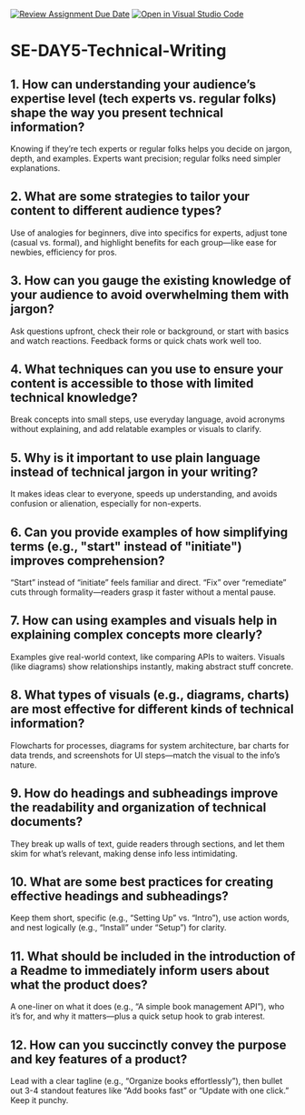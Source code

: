 [![Review Assignment Due Date](https://classroom.github.com/assets/deadline-readme-button-22041afd0340ce965d47ae6ef1cefeee28c7c493a6346c4f15d667ab976d596c.svg)](https://classroom.github.com/a/zsAR-pyY)
[![Open in Visual Studio Code](https://classroom.github.com/assets/open-in-vscode-2e0aaae1b6195c2367325f4f02e2d04e9abb55f0b24a779b69b11b9e10269abc.svg)](https://classroom.github.com/online_ide?assignment_repo_id=18473103&assignment_repo_type=AssignmentRepo)
# SE-DAY5-Technical-Writing
## 1. How can understanding your audience’s expertise level (tech experts vs. regular folks) shape the way you present technical information?
Knowing if they’re tech experts or regular folks helps you decide on jargon, depth, and examples. Experts want precision; regular folks need simpler explanations.

## 2. What are some strategies to tailor your content to different audience types?
Use of analogies for beginners, dive into specifics for experts, adjust tone (casual vs. formal), and highlight benefits for each group—like ease for newbies, efficiency for pros.

## 3. How can you gauge the existing knowledge of your audience to avoid overwhelming them with jargon?
Ask questions upfront, check their role or background, or start with basics and watch reactions. Feedback forms or quick chats work well too.

## 4. What techniques can you use to ensure your content is accessible to those with limited technical knowledge?
Break concepts into small steps, use everyday language, avoid acronyms without explaining, and add relatable examples or visuals to clarify.

## 5. Why is it important to use plain language instead of technical jargon in your writing?
It makes ideas clear to everyone, speeds up understanding, and avoids confusion or alienation, especially for non-experts.

## 6. Can you provide examples of how simplifying terms (e.g., "start" instead of "initiate") improves comprehension?
“Start” instead of “initiate” feels familiar and direct. “Fix” over “remediate” cuts through formality—readers grasp it faster without a mental pause.

## 7. How can using examples and visuals help in explaining complex concepts more clearly?
Examples give real-world context, like comparing APIs to waiters. Visuals (like diagrams) show relationships instantly, making abstract stuff concrete.

## 8. What types of visuals (e.g., diagrams, charts) are most effective for different kinds of technical information?
Flowcharts for processes, diagrams for system architecture, bar charts for data trends, and screenshots for UI steps—match the visual to the info’s nature.

## 9. How do headings and subheadings improve the readability and organization of technical documents?
They break up walls of text, guide readers through sections, and let them skim for what’s relevant, making dense info less intimidating.

## 10. What are some best practices for creating effective headings and subheadings?
 Keep them short, specific (e.g., “Setting Up” vs. “Intro”), use action words, and nest logically (e.g., “Install” under “Setup”) for clarity.

## 11. What should be included in the introduction of a Readme to immediately inform users about what the product does?
   A one-liner on what it does (e.g., “A simple book management API”), who it’s for, and why it matters—plus a quick setup hook to grab interest.

## 12. How can you succinctly convey the purpose and key features of a product?
   Lead with a clear tagline (e.g., “Organize books effortlessly”), then bullet out 3-4 standout features like “Add books fast” or “Update with one click.” Keep it punchy.
